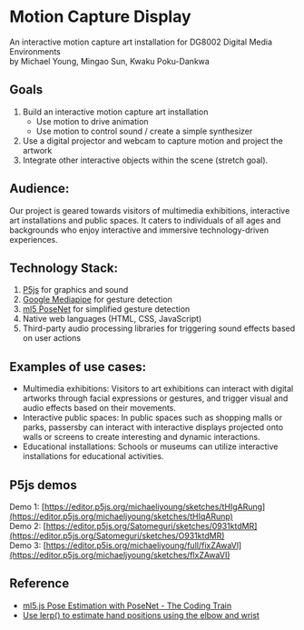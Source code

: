# Motion Capture Display
An interactive motion capture art installation for DG8002 Digital Media Environments  
by Michael Young, Mingao Sun, Kwaku Poku-Dankwa

## Goals
1. Build an interactive motion capture art installation
	- Use motion to drive animation
	- Use motion to control sound / create a simple synthesizer
2. Use a digital projector and webcam to capture motion and project the artwork
3. Integrate other interactive objects within the scene (stretch goal).

## Audience:
Our project is geared towards visitors of multimedia exhibitions, interactive art installations and public spaces. It caters to individuals of all ages and backgrounds who enjoy interactive and immersive technology-driven experiences.

## Technology Stack:
1. [P5js](https://p5js.org) for graphics and sound
2. [Google Mediapipe](https://developers.google.com/mediapipe) for gesture detection
3. [ml5 PoseNet](https://learn.ml5js.org/#/reference/posenet) for simplified gesture detection
4. Native web languages (HTML, CSS, JavaScript)
5. Third-party audio processing libraries for triggering sound effects based on user actions

## Examples of use cases:
- Multimedia exhibitions: Visitors to art exhibitions can interact with digital artworks through facial expressions or gestures, and trigger visual and audio effects based on their movements.
- Interactive public spaces: In public spaces such as shopping malls or parks, passersby can interact with interactive displays projected onto walls or screens to create interesting and dynamic interactions.
- Educational installations: Schools or museums can utilize interactive installations for educational activities.

## P5js demos
Demo 1: [https://editor.p5js.org/michaeliyoung/sketches/tHIgARung](https://editor.p5js.org/michaeljyoung/sketches/tHIqARunp)  
Demo 2: [https://editor.p5js.org/Satomeguri/sketches/0931ktdMR](https://editor.p5js.org/Satomeguri/sketches/O931ktdMR)  
Demo 3: [https://editor.p5is.org/michaeliyoung/full/fixZAwaVl](https://editor.p5js.org/michaeljyoung/sketches/flxZAwaVI)  

## Reference
- [ml5.js Pose Estimation with PoseNet - The Coding Train](https://www.youtube.com/watch?v=OIo-DIOkNVg)  
- [Use lerp() to estimate hand positions using the elbow and wrist](https://forum.processing.org/two/discussion/21445/given-two-points-vectors-plot-a-3rd-so-all-three-can-be-bisected-by-a-straight-line.html)
